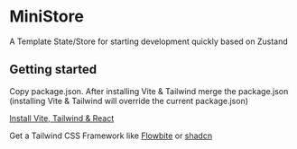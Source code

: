 # MiniStore

A Template State/Store for starting development quickly based on Zustand

## Getting started

Copy package.json. After installing Vite & Tailwind merge the package.json (installing Vite & Tailwind will override the current package.json)

[Install Vite, Tailwind & React](https://tailwindcss.com/docs/guides/vite#react)

Get a Tailwind CSS Framework like [Flowbite](https://flowbite-react.com/) or [shadcn](https://ui.shadcn.com/)
